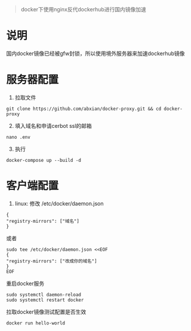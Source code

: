 > docker下使用nginx反代dockerhub进行国内镜像加速

# 说明

国内docker镜像已经被gfw封锁，所以使用境外服务器来加速dockerhub镜像


# 服务器配置 
1. 拉取文件
```
git clone https://github.com/abxian/docker-proxy.git && cd docker-proxy

```
2. 填入域名和申请cerbot ssl的邮箱

```
nano .env

```

3. 执行
```
docker-compose up --build -d

```


# 客户端配置

1. linux: 修改 /etc/docker/daemon.json
```
{
"registry-mirrors": ["域名"]
}

```

或者  
```
sudo tee /etc/docker/daemon.json <<EOF
{
"registry-mirrors": ["改成你的域名"]
}
EOF

```
重启docker服务
```
sudo systemctl daemon-reload
sudo systemctl restart docker

```
拉取docker镜像测试配置是否生效
```
docker run hello-world

```
